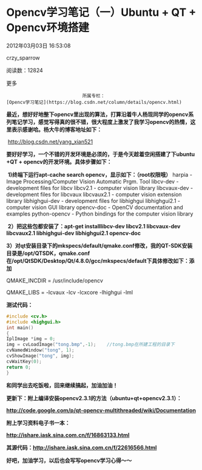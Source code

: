 # Opencv学习笔记（一）Ubuntu + QT + Opencv环境搭建

2012年03月03日 16:53:08

crzy_sparrow

阅读数：12824

更多

 								所属专栏： 																[Opencv学习笔记](https://blog.csdn.net/column/details/opencv.html) 																 							

 									

​    **最近，想好好地整下opencv里出现的算法，打算沿着牛人杨现同学的opencv系列笔记学习，感觉写得真的很不错，很大程度上激发了我学习opencv的热情，这里表示感谢哈。杨大牛的博客地址如下：**

​         http://blog.csdn.net/yang_xian521

​    **要好好学习，一个不错的开发环境是必须的，于是今天趁着空闲搭建了下ubuntu +QT + opencv的开发环境。具体步骤如下：**

​    **1)终端下运行apt-cache search opencv，显示如下：（root权限哦）**
 harpia - Image Processing/Computer Vision Automatic Prgm. Tool
 libcv-dev - development files for libcv
 libcv2.1 - computer vision library
 libcvaux-dev - development files for libcvaux
 libcvaux2.1 - computer vision extension library
 libhighgui-dev - development files for libhighgui
 libhighgui2.1 - computer vision GUI library
 opencv-doc - OpenCV documentation and examples
 python-opencv - Python bindings for the computer vision library

​    **2）把这些包都安装了：apt-get installlibcv-dev libcv2.1 libcvaux-dev libcvaux2.1 libhighgui-dev libhighgui2.1  opencv-doc**

​    **3）对qt安装目录下的mkspecs/default/qmake.conf修改，我的QT-SDK安装目录是/opt/QTSDK，qmake.conf在/opt/QtSDK/Desktop/Qt/4.8.0/gcc/mkspecs/default下具体修改如下：添加**

QMAKE_INCDIR = /usr/include/opencv

QMAKE_LIBS = -lcvaux -lcv -lcxcore -lhighgui -lml



**测试代码：**

```cpp
#include <cv.h>
#include <highgui.h>
int main()
{
IplImage *img = 0;
img = cvLoadImage("tong.bmp",-1);    //tong.bmp在所建工程的目录下
cvNamedWindow("tong", 1);
cvShowImage("tong", img);
cvWaitKey(0);
return 0;
}
```

 **和同学出去吃饭啦，回来继续搞起，加油加油！**



**更新下：附上编译安装opencv2.3.1的方法（ubuntu+qt+opencv2.3.1）：**

**http://code.google.com/p/qt-opencv-multithreaded/wiki/Documentation**

**附上学习资料电子书一本：**

**http://ishare.iask.sina.com.cn/f/16863133.html**

**其源代码：http://ishare.iask.sina.com.cn/f/22616566.html**

**好吧，加油学习，以后也会写写opencv学习心得～～**